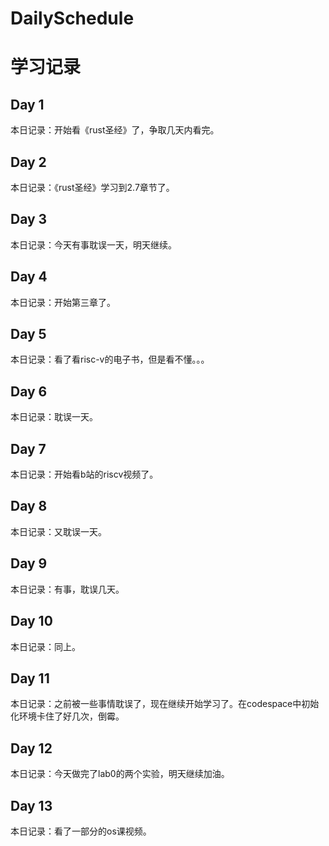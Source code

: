 # DailySchedule

# 学习记录

## Day 1
本日记录：开始看《rust圣经》了，争取几天内看完。

## Day 2
本日记录：《rust圣经》学习到2.7章节了。

## Day 3
本日记录：今天有事耽误一天，明天继续。

## Day 4
本日记录：开始第三章了。

## Day 5
本日记录：看了看risc-v的电子书，但是看不懂。。。

## Day 6
本日记录：耽误一天。

## Day 7
本日记录：开始看b站的riscv视频了。

## Day 8
本日记录：又耽误一天。

## Day 9
本日记录：有事，耽误几天。

## Day 10
本日记录：同上。

## Day 11
本日记录：之前被一些事情耽误了，现在继续开始学习了。在codespace中初始化环境卡住了好几次，倒霉。

## Day 12
本日记录：今天做完了lab0的两个实验，明天继续加油。

## Day 13
本日记录：看了一部分的os课视频。